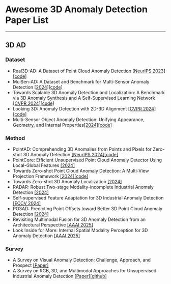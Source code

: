 # Awesome 3D Anomaly Detection Paper List
---
## 3D AD
  ### Dataset
  + Real3D-AD: A Dataset of Point Cloud Anomaly Detection [[NeurIPS 2023]](https://arxiv.org/abs/2309.13226)[[code]](https://github.com/M-3LAB/Real3D-AD)
  + MulSen-AD: A Dataset and Benchmark for Multi-Sensor Anomaly Detection [[2024]](https://zzzbbbzzz.github.io/MulSen_AD/index.html)[[code]](https://github.com/ZZZBBBZZZ/MulSen-AD)
  + Towards Scalable 3D Anomaly Detection and Localization: A Benchmark via 3D Anomaly Synthesis and A Self-Supervised Learning Network [[CVPR 2024]](https://arxiv.org/abs/2311.14897)[[code]](https://github.com/Chopper-233/Anomaly-ShapeNet)
  + Looking 3D: Anomaly Detection with 2D-3D Alignment [[CVPR 2024]](https://arxiv.org/abs/2406.19393)[[code]](https://github.com/VICO-UoE/Looking3D?tab=readme-ov-file)
  + Multi-Sensor Object Anomaly Detection: Unifying Appearance, Geometry, and Internal Properties[[2024]](https://arxiv.org/abs/2412.14592)[[code]](https://github.com/ZZZBBBZZZ/MulSen-AD)

  ### Method
  + PointAD: Comprehending 3D Anomalies from Points and Pixels for Zero-shot 3D Anomaly Detection [[NeurIPS 2024]](https://arxiv.org/abs/2410.00320)[[code]](https://github.com/zqhang/PointAD)
  + PointCore: Efficient Unsupervised Point Cloud Anomaly Detector Using Local-Global Features [[2024]](https://arxiv.org/abs/2403.01804)
  + Towards Zero-shot Point Cloud Anomaly Detection: A Multi-View Projection Framework [[2024]](https://arxiv.org/abs/2409.13162)[[code]](https://github.com/hustCYQ/MVP-PCLIP)
  + Towards Zero-shot 3D Anomaly Localization [[2024]](https://arxiv.org/abs/2412.04304)
  + RADAR: Robust Two-stage Modality-incomplete Industrial Anomaly Detection [[2024]](https://www.arxiv.org/abs/2410.01737)
  + Self-supervised Feature Adaptation for 3D Industrial Anomaly Detection [[ECCV 2024]](https://arxiv.org/abs/2401.03145)
  + PO3AD: Predicting Point Offsets toward Better 3D Point Cloud Anomaly Detection [[2024]](https://arxiv.org/abs/2412.12617)
  + Revisiting Multimodal Fusion for 3D Anomaly Detection from an Architectural Perspective [[AAAI 2025]](https://arxiv.org/abs/2412.17297)
  + Look Inside for More: Internal Spatial Modality Perception for 3D Anomaly Detection [[AAAI 2025]](https://arxiv.org/abs/2412.13461)

  ### Survey
  + A Survey on Visual Anomaly Detection: Challenge, Approach, and Prospect [[Paper]](https://arxiv.org/pdf/2401.16402)
  + A Survey on RGB, 3D, and Multimodal Approaches for Unsupervised Industrial Anomaly Detection [[Paper]](https://arxiv.org/pdf/2410.21982)[[github]](https://github.com/Sunny5250/Awesome-Multi-Setting-UIAD)

